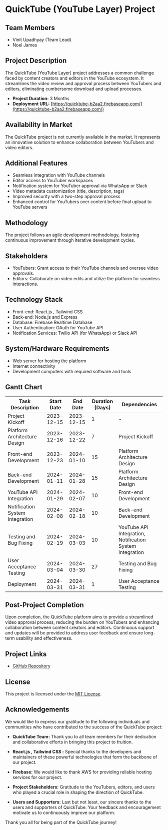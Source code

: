 
# QuickTube (YouTube Layer) Project

## Team Members

- Vinit Upadhyay (Team Lead)
- Noel James

## Project Description

The QuickTube (YouTube Layer) project addresses a common challenge faced by content creators and editors in the YouTube ecosystem. It streamlines the video review and approval process between YouTubers and editors, eliminating cumbersome download and upload processes.
- **Project Duration:** 3 Months
- **Deployment URL:** [https://quicktube-b2aa2.firebaseapp.com/](https://quicktube-b2aa2.firebaseapp.com/)

## Availability in Market

The QuickTube project is not currently available in the market. It represents an innovative solution to enhance collaboration between YouTubers and video editors.

## Additional Features

- Seamless integration with YouTube channels
- Editor access to YouTuber workspaces
- Notification system for YouTuber approval via WhatsApp or Slack
- Video metadata customization (title, description, tags)
- Improved security with a two-step approval process
- Enhanced control for YouTubers over content before final upload to YouTube servers

## Methodology

The project follows an agile development methodology, fostering continuous improvement through iterative development cycles.

## Stakeholders

- YouTubers: Grant access to their YouTube channels and oversee video approvals.
- Editors: Collaborate on video edits and utilize the platform for seamless interactions.

## Technology Stack

- Front-end: React.js , Tailwind CSS
- Back-end: Node.js and Express
- Database: Firebase Realtime Database
- User Authentication: OAuth for YouTube API
- Notification Services: Twilio API (for WhatsApp) or Slack API

## System/Hardware Requirements

- Web server for hosting the platform
- Internet connectivity
- Development computers with required software and tools

## Gantt Chart

| Task Description | Start Date | End Date | Duration (Days) | Dependencies |
| --- | --- | --- | --- | --- |
| Project Kickoff | 2023-12-15 | 2023-12-15 | 1 | - |
| Platform Architecture Design | 2023-12-16 | 2023-12-22 | 7 | Project Kickoff |
| Front-end Development | 2023-12-23 | 2024-01-10 | 15 | Platform Architecture Design |
| Back-end Development | 2024-01-11 | 2024-01-28 | 15 | Platform Architecture Design |
| YouTube API Integration | 2024-01-29 | 2024-02-07 | 10 | Front-end Development |
| Notification System Integration | 2024-02-08 | 2024-02-18 | 10 | Back-end Development |
| Testing and Bug Fixing | 2024-02-19 | 2024-03-03 | 10 | YouTube API Integration, Notification System Integration |
| User Acceptance Testing | 2024-03-04 | 2024-03-30 | 27 | Testing and Bug Fixing |
| Deployment | 2024-03-31 | 2024-03-31 | 1 | User Acceptance Testing |

## Post-Project Completion

Upon completion, the QuickTube platform aims to provide a streamlined video approval process, reducing the burden on YouTubers and enhancing collaboration between content creators and editors. Continuous support and updates will be provided to address user feedback and ensure long-term usability and effectiveness.

## Project Links

- [GitHub Repository](https://quicktube-b2aa2.firebaseapp.com//Quicktube)

## License

This project is licensed under the [MIT License](LICENSE).

## Acknowledgements

We would like to express our gratitude to the following individuals and communities who have contributed to the success of the QuickTube project:

- **QuickTube Team:** Thank you to all team members for their dedication and collaborative efforts in bringing this project to fruition.

- **React.js , Tailwind CSS :** Special thanks to the developers and maintainers of these powerful technologies that form the backbone of our project.

- **Firebase:** We would like to thank AWS for providing reliable hosting services for our project.

- **Project Stakeholders:** Gratitude to the YouTubers, editors, and users who played a crucial role in shaping the direction of QuickTube.

- **Users and Supporters:** Last but not least, our sincere thanks to the users and supporters of QuickTube. Your feedback and encouragement motivate us to continuously improve our platform.

Thank you all for being part of the QuickTube journey!

